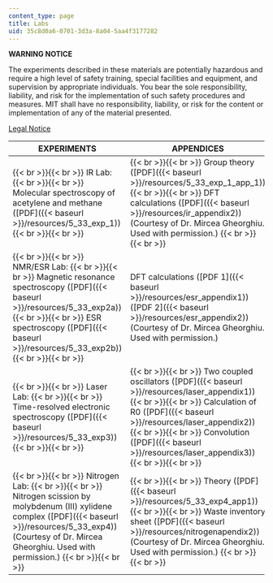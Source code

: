 ```yaml
---
content_type: page
title: Labs
uid: 35c8d0a6-0701-3d3a-8a04-5aa4f3177282
---
```


**WARNING NOTICE**

The experiments described in these materials are potentially hazardous and require a high level of safety training, special facilities and equipment, and supervision by appropriate individuals. You bear the sole responsibility, liability, and risk for the implementation of such safety procedures and measures. MIT shall have no responsibility, liability, or risk for the content or implementation of any of the material presented.  
  
[Legal Notice](/terms/)

| EXPERIMENTS | APPENDICES |
| --- | --- |
|  {{< br >}}{{< br >}} IR Lab: {{< br >}}{{< br >}} Molecular spectroscopy of acetylene and methane ([PDF]({{< baseurl >}}/resources/5_33_exp_1)) {{< br >}}{{< br >}}  |  {{< br >}}{{< br >}} Group theory ([PDF]({{< baseurl >}}/resources/5_33_exp_1_app_1)) {{< br >}}{{< br >}} DFT calculations ([PDF]({{< baseurl >}}/resources/ir_appendix2)) (Courtesy of Dr. Mircea Gheorghiu. Used with permission.) {{< br >}}{{< br >}}  |
|  {{< br >}}{{< br >}} NMR/ESR Lab: {{< br >}}{{< br >}} Magnetic resonance spectroscopy ([PDF]({{< baseurl >}}/resources/5_33_exp2a)) {{< br >}}{{< br >}} ESR spectroscopy ([PDF]({{< baseurl >}}/resources/5_33_exp2b)) {{< br >}}{{< br >}}  | DFT calculations ([PDF 1]({{< baseurl >}}/resources/esr_appendix1)) ([PDF 2]({{< baseurl >}}/resources/esr_appendix2)) (Courtesy of Dr. Mircea Gheorghiu. Used with permission.) |
|  {{< br >}}{{< br >}} Laser Lab: {{< br >}}{{< br >}} Time-resolved electronic spectroscopy ([PDF]({{< baseurl >}}/resources/5_33_exp3)) {{< br >}}{{< br >}}  |  {{< br >}}{{< br >}} Two coupled oscillators ([PDF]({{< baseurl >}}/resources/laser_appendix1)) {{< br >}}{{< br >}} Calculation of R0 ([PDF]({{< baseurl >}}/resources/laser_appendix2)) {{< br >}}{{< br >}} Convolution ([PDF]({{< baseurl >}}/resources/laser_appendix3)) {{< br >}}{{< br >}}  |
|  {{< br >}}{{< br >}} Nitrogen Lab: {{< br >}}{{< br >}} Nitrogen scission by molybdenum (III) xylidene complex ([PDF]({{< baseurl >}}/resources/5_33_exp4)) (Courtesy of Dr. Mircea Gheorghiu. Used with permission.) {{< br >}}{{< br >}}  |  {{< br >}}{{< br >}} Theory ([PDF]({{< baseurl >}}/resources/5_33_exp4_app1)) {{< br >}}{{< br >}} Waste inventory sheet ([PDF]({{< baseurl >}}/resources/nitrogenapendix2)) (Courtesy of Dr. Mircea Gheorghiu. Used with permission.) {{< br >}}{{< br >}}